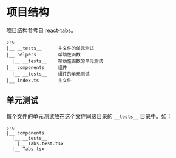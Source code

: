 # 项目结构

项目结构参考自 [react-tabs](https://github.com/reactjs/react-tabs)。

```
src
|__ __tests__      主文件的单元测试
|__ helpers        帮助性函数
  |__ __tests__    帮助性函数的单元测试
|__ components     组件
  |__ __tests__    组件的单元测试
|__ index.ts       主文件
```

## 单元测试

每个文件的单元测试放在这个文件同级目录的 `__tests__` 目录中。如：

```
src
|__ components
  |__ __tests__
    |__ Tabs.test.tsx
  |__ Tabs.tsx
```
